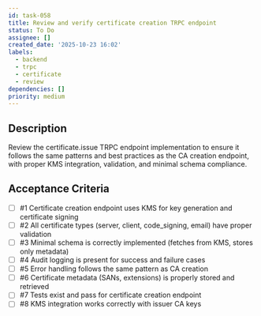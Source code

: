 ```yaml
---
id: task-058
title: Review and verify certificate creation TRPC endpoint
status: To Do
assignee: []
created_date: '2025-10-23 16:02'
labels:
  - backend
  - trpc
  - certificate
  - review
dependencies: []
priority: medium
---
```


## Description

<!-- SECTION:DESCRIPTION:BEGIN -->
Review the certificate.issue TRPC endpoint implementation to ensure it follows the same patterns and best practices as the CA creation endpoint, with proper KMS integration, validation, and minimal schema compliance.
<!-- SECTION:DESCRIPTION:END -->

## Acceptance Criteria
<!-- AC:BEGIN -->
- [ ] #1 Certificate creation endpoint uses KMS for key generation and certificate signing
- [ ] #2 All certificate types (server, client, code_signing, email) have proper validation
- [ ] #3 Minimal schema is correctly implemented (fetches from KMS, stores only metadata)
- [ ] #4 Audit logging is present for success and failure cases
- [ ] #5 Error handling follows the same pattern as CA creation
- [ ] #6 Certificate metadata (SANs, extensions) is properly stored and retrieved
- [ ] #7 Tests exist and pass for certificate creation endpoint
- [ ] #8 KMS integration works correctly with issuer CA keys
<!-- AC:END -->

